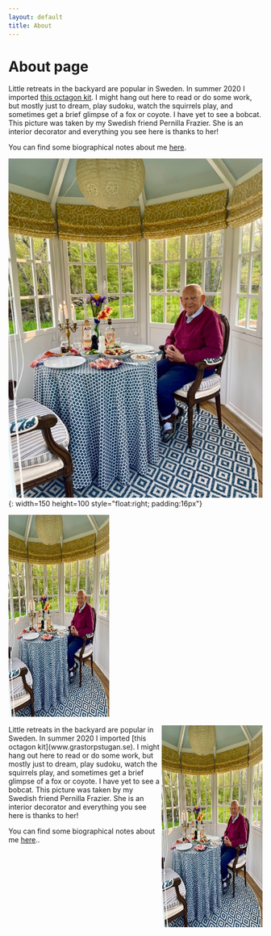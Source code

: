 ```yaml
---
layout: default
title: About
---
```

# About page

Little retreats in the backyard are popular in Sweden. In summer 2020 I imported [this octagon kit](www.grastorpstugan.se). I might hang out here to read or do some work, but mostly just to dream, play sudoku, watch the squirrels play, and sometimes get a brief glimpse of a fox or coyote. I have yet to see a bobcat. This picture was taken by my Swedish friend Pernilla Frazier. She is an interior decorator and everything you see here is thanks to her!  

You can find some biographical notes about me [here](https://web.uri.edu/gso/meet/h-thomas-rossby/).

![Tom in his backyard](/assets/TomAboutpage.jpg){: width=150 height=100 style="float:right; padding:16px"} 

<img src="/assets/TomAboutpage.jpg" alt="Tom in his backyard" width="200" height="400">

<p><img src="/assets/TomAboutpage.jpg" alt="Tom in his backyard" style="float:right;width:200px;height:400px;">
Little retreats in the backyard are popular in Sweden. In summer 2020 I imported [this octagon kit](www.grastorpstugan.se). I might hang out here to read or do some work, but mostly just to dream, play sudoku, watch the squirrels play, and sometimes get a brief glimpse of a fox or coyote. I have yet to see a bobcat. This picture was taken by my Swedish friend Pernilla Frazier. She is an interior decorator and everything you see here is thanks to her!  

You can find some biographical notes about me [here](https://web.uri.edu/gso/meet/h-thomas-rossby/)..</p>



